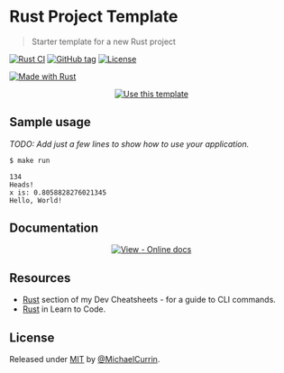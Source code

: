 # Rust Project Template
> Starter template for a new Rust project

<!-- Badges generated with https://michaelcurrin.github.io/badge-generator/ -->
[![Rust CI](https://github.com/MichaelCurrin/rust-project-template/workflows/Rust%20CI/badge.svg)](https://github.com/MichaelCurrin/rust-project-template/actions?query=workflow%3A%22Rust+CI%22)
[![GitHub tag](https://img.shields.io/github/tag/MichaelCurrin/rust-project-template?include_prereleases=&sort=semver)](https://github.com/MichaelCurrin/rust-project-template/releases/)
[![License](https://img.shields.io/badge/License-MIT-blue)](#license)

[![Made with Rust](https://img.shields.io/badge/Rust-1-blue?logo=rust&logoColor=white)](https://www.rust-lang.org/)


<div align="center">

<!-- TODO: Remove the template badge in your copy. -->
[![Use this template](https://img.shields.io/badge/Generate-Use_this_template-2ea44f?style=for-the-badge&logo=github)](https://github.com/MichaelCurrin/rust-project-template/generate)

</div>


## Sample usage

_TODO: Add just a few lines to show how to use your application._

```sh
$ make run
```
```
134
Heads!
x is: 0.8058828276021345
Hello, World!
```


## Documentation

<div align="center">

[![View - Online docs](https://img.shields.io/badge/View-Online_docs-blue?style=for-the-badge)](https://michaelcurrin.github.io/rust-project-template/)

</div>


## Resources

- [Rust](https://michaelcurrin.github.io/dev-cheatsheets/cheatsheets/rust/) section of my Dev Cheatsheets - for a guide to CLI commands.
- [Rust](https://github.com/MichaelCurrin/learn-to-code/blob/master/en/topics/scripting_languages/Rust/README.md) in Learn to Code.



## License

Released under [MIT](/LICENSE) by [@MichaelCurrin](https://github.com/MichaelCurrin).
